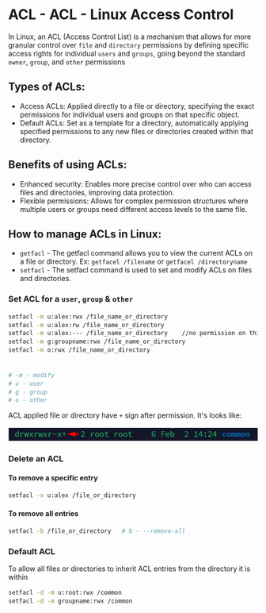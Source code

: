 # ACL - ACL - Linux Access Control

In Linux, an ACL (Access Control List) is a mechanism that allows for more granular control over `file` and `directory` permissions by defining specific access rights for individual `users` and `groups`, going beyond the standard `owner`, `group`, and `other` permissions

## Types of ACLs:
- Access ACLs: Applied directly to a file or directory, specifying the exact permissions for individual users and groups on that specific object. 
- Default ACLs: Set as a template for a directory, automatically applying specified permissions to any new files or directories created within that directory.

## Benefits of using ACLs:
- Enhanced security: Enables more precise control over who can access files and directories, improving data protection. 
- Flexible permissions: Allows for complex permission structures where multiple users or groups need different access levels to the same file.

## How to manage ACLs in Linux:

- `getfacl` - The getfacl command allows you to view the current ACLs on a file or directory. Ex: `getfacel /filename` or `getfacel /directoryname`
- `setfacl` - The setfacl command is used to set and modify ACLs on files and directories.


### Set ACL for a `user`, `group` & `other`   

```bash
setfacl -m u:alex:rwx /file_name_or_directory
setfacl -m u:alex:rw /file_name_or_directory
setfacl -m u:alex:--- /file_name_or_directory    //no permission on this file or directory      
setfacl -m g:groupname:rwx /file_name_or_directory
setfacl -m o:rwx /file_name_or_directory


# -m - modify
# u - user
# g - group
# o - other
```

ACL applied file or directory have `+` sign after permission. It's looks like:  
<br>
![image](https://github.com/mohimenulislam/Linux-Command-Line/blob/08358d833a9046fef59e0a482f0da9ef7277a86e/Img/aclfile.png)

### Delete an ACL

#### To remove a specific entry
```bash
setfacl -x u:alex /file_or_directory
```
#### To remove all entries

```bash
setfacl -b /file_or_directory   # b - --remove-all
```


### Default ACL  
To allow all files or directories to inherit ACL entries from the directory it is within

```bash
setfacl -d -m u:root:rwx /common
setfacl -d -m groupname:rwx /common
```


